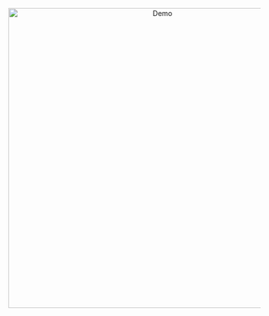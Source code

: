 <p align="center">
  <img src="https://github.com/user-attachments/assets/51b81b2c-7ca7-4301-873e-43f6ac473086" alt="Demo" width="600"/>
</p>
